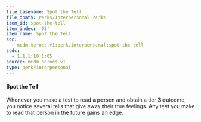 ```yaml
---
file_basename: Spot the Tell
file_dpath: Perks/Interpersonal Perks
item_id: spot-the-tell
item_index: '05'
item_name: Spot the Tell
scc:
  - mcdm.heroes.v1:perk.interpersonal:spot-the-tell
scdc:
  - 1.1.1:18.1:05
source: mcdm.heroes.v1
type: perk/interpersonal
---
```


#### Spot the Tell

Whenever you make a test to read a person and obtain a tier 3 outcome, you notice several tells that give away their true feelings. Any test you make to read that person in the future gains an edge.
